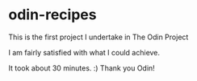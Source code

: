 # odin-recipes

This is the first project I undertake in The Odin Project


I am fairly satisfied with what I could achieve.

It took about 30 minutes. :) Thank you Odin!
